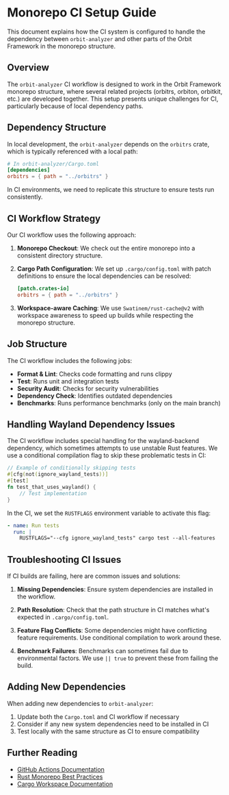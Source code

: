 # Monorepo CI Setup Guide

This document explains how the CI system is configured to handle the dependency between `orbit-analyzer` and other parts of the Orbit Framework in the monorepo structure.

## Overview

The `orbit-analyzer` CI workflow is designed to work in the Orbit Framework monorepo structure, where several related projects (orbitrs, orbiton, orbitkit, etc.) are developed together. This setup presents unique challenges for CI, particularly because of local dependency paths.

## Dependency Structure

In local development, the `orbit-analyzer` depends on the `orbitrs` crate, which is typically referenced with a local path:

```toml
# In orbit-analyzer/Cargo.toml
[dependencies]
orbitrs = { path = "../orbitrs" }
```

In CI environments, we need to replicate this structure to ensure tests run consistently.

## CI Workflow Strategy

Our CI workflow uses the following approach:

1. **Monorepo Checkout**: We check out the entire monorepo into a consistent directory structure.

2. **Cargo Path Configuration**: We set up `.cargo/config.toml` with patch definitions to ensure the local dependencies can be resolved:

   ```toml
   [patch.crates-io]
   orbitrs = { path = "../orbitrs" }
   ```

3. **Workspace-aware Caching**: We use `Swatinem/rust-cache@v2` with workspace awareness to speed up builds while respecting the monorepo structure.

## Job Structure

The CI workflow includes the following jobs:

- **Format & Lint**: Checks code formatting and runs clippy
- **Test**: Runs unit and integration tests
- **Security Audit**: Checks for security vulnerabilities
- **Dependency Check**: Identifies outdated dependencies
- **Benchmarks**: Runs performance benchmarks (only on the main branch)

## Handling Wayland Dependency Issues

The CI workflow includes special handling for the wayland-backend dependency, which sometimes attempts to use unstable Rust features. We use a conditional compilation flag to skip these problematic tests in CI:

```rust
// Example of conditionally skipping tests
#[cfg(not(ignore_wayland_tests))]
#[test]
fn test_that_uses_wayland() {
    // Test implementation
}
```

In the CI, we set the `RUSTFLAGS` environment variable to activate this flag:

```yaml
- name: Run tests
  run: |
    RUSTFLAGS="--cfg ignore_wayland_tests" cargo test --all-features
```

## Troubleshooting CI Issues

If CI builds are failing, here are common issues and solutions:

1. **Missing Dependencies**: Ensure system dependencies are installed in the workflow.

2. **Path Resolution**: Check that the path structure in CI matches what's expected in `.cargo/config.toml`.

3. **Feature Flag Conflicts**: Some dependencies might have conflicting feature requirements. Use conditional compilation to work around these.

4. **Benchmark Failures**: Benchmarks can sometimes fail due to environmental factors. We use `|| true` to prevent these from failing the build.

## Adding New Dependencies

When adding new dependencies to `orbit-analyzer`:

1. Update both the `Cargo.toml` and CI workflow if necessary
2. Consider if any new system dependencies need to be installed in CI
3. Test locally with the same structure as CI to ensure compatibility

## Further Reading

- [GitHub Actions Documentation](https://docs.github.com/en/actions)
- [Rust Monorepo Best Practices](https://matklad.github.io/2021/08/22/large-rust-workspaces.html)
- [Cargo Workspace Documentation](https://doc.rust-lang.org/cargo/reference/workspaces.html)
